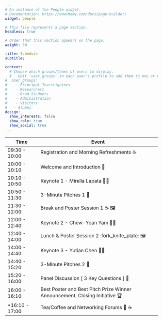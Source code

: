 ```yaml
---
# An instance of the People widget.
# Documentation: https://wowchemy.com/docs/page-builder/
widget: people

# This file represents a page section.
headless: true

# Order that this section appears on the page.
weight: 30

title: Schedule
subtitle:

content:
  # Choose which groups/teams of users to display.
  #   Edit `user_groups` in each user's profile to add them to one or more of these groups.
#  user_groups:
#    - Principal Investigators
#    - Researchers
#    - Grad Students
#    - Administration
#    - Visitors
#   - Alumni
design:
  show_interests: false
  show_role: true
  show_social: true
---
```


<center>

| Time         | Event                                                  |
|--------------|--------------------------------------------------------|
| 09:30 - 10:00 | Registration and Morning Refreshments :coffee:         |
| 10:00 - 10:10 | Welcome and Introduction :microphone:                  |
| 10:10 - 10:50 | Keynote 1 - Mirella Lapata :woman_office_worker:       |
| 10:50 - 11:30 | 3-Minute Pitches 1 :mega:                              |
| 11:30 - 12:00 | Break and Poster Session 1 :coffee: :framed_picture:   |
| 12:00 - 12:40 | Keynote 2 - Chew-Yean Yam :woman_office_worker:        |
| 12:40 - 14:00 | Lunch & Poster Session 2 :fork_knife_plate: :framed_picture: |
| 14:00 - 14:40 | Keynote 3 - Yutian Chen :man_office_worker:            |
| 14:40 - 15:20 | 3-Minute Pitches 2 :mega:                              |
| 15:20 - 16:00 | Panel Discussion [ 3 Key Questions ] :speech_balloon:  |
| 16:00 - 16:10 | Best Poster and Best Pitch Prize Winner Announcement, Closing Initiative :trophy: |
| *16:10 - 17:00 | Tea/Coffee and Networking Forums :tea: :coffee:        |

</center>
